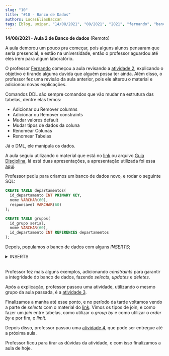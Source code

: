 ```yaml
---
slug: "10"
title: "#10 - Banco de Dados"
authors: LucasEliasBaccan
tags: [blog, unipar, "14/08/2021", "08/2021", "2021", "fernando", "banco de dados", "remoto"]
---
```


**14/08/2021 - Aula 2 de Banco de dados** (Remoto)

A aula demorou um pouco pra começar, pois alguns alunos pensaram que seria presencial, e estão na universidade, então o professor aguardou até eles irem para algum laboratório.

O professor [Fernando](/professores/fernando) começou a aula revisando a [atividade 2](/docs/banco-de-dados#atividade-2), explicando o objetivo e tirando alguma duvida que alguém possa ter ainda. Além disso, o professor fez uma revisão da aula anterior, pois ele alterou o material e adicionou novas explicações.

Comandos DDL são sempre comandos que vão mudar na estrutura das tabelas, dentre elas temos:
- Adicionar ou Remover columns
- Adicionar ou Remover constraints
- Mudar valores default
- Mudar tipos de dados da coluna
- Renomear Colunas
- Renomear Tabelas

Já o DML, ele manipula os dados.

A aula seguiu utilizando o material que está no [link](https://bit.ly/pos_bd) ou arquivo [Guia Disciplina](/docs/aula-9/Guia-Disciplina.pdf), lá está duas apresentações, a apresentação utilizada foi essa [aqui](/docs/aula-10/Aula-02.01-BDs-14_08.pdf).

Professor pediu para criamos um banco de dados novo, e rodar o seguinte SQL:
```sql
CREATE TABLE departamentos(
  id_departamento INT PRIMARY KEY,
  nome VARCHAR(60),
  responsavel VARCHAR(60)
);

CREATE TABLE grupos(
  id_grupo serial,
  nome VARCHAR(60),
  id_departamento INT REFERENCES departamentos
);
```

Depois, populamos o banco de dados com alguns *INSERTS*;
<details><summary>INSERTS</summary>

```sql
-- Informando todos os campos:
INSERT INTO departamentos VALUES (1,'Eletrônicos','Fernando');

-- Múltiplos INSERTS:
INSERT INTO departamentos VALUES 
--(1,'Eletrônicos','Fernando'), 
(2,'Portáteis','Fernando'), 
(3,'Eletrodomésticos','Fernando');

-- Informando apenas valores obrigatórios:
INSERT INTO grupos (id_grupo, id_departamento) VALUES (1,1);

-- Tabela com campo Serial:
INSERT INTO grupos (nome, id_departamento) VALUES ('Smartphone',1);

-- A partir de dados de outra tabela:
INSERT INTO grupos (nome, id_departamento) 
  SELECT nome, id_departamento FROM novo_grupos WHERE id_grupo > 10;
```
</details>
<br />

Professor fez mais alguns exemplos, adicionando *constraints* para garantir a integridade do banco de dados, fazendo *selects*, *updates* e *deletes*.

Após a explicação, professor passou uma atividade, utilizando o mesmo grupo da aula passada, é a [atividade 3](/docs/banco-de-dados#atividade-3).

Finalizamos a manha até esse ponto, e no período da tarde voltamos vendo a parte de *selects* com o material do [link](/docs/aula-10/Aula-02.02-BDs-14_08.pdf). Vimos os tipos de join, e como fazer um *join* entre tabelas, como utilizar o *group by* e como utilizar o *order by* e por fim, o *limit*.

Depois disso, professor passou uma [atividade 4](/docs/banco-de-dados#atividade-4), que pode ser entregue até a próxima aula.

Professor ficou para tirar as dúvidas da atividade, e com isso finalizamos a aula de hoje.